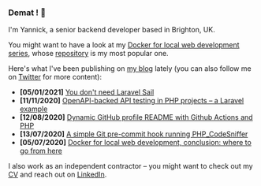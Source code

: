 ### Demat ! 👋

I'm Yannick, a senior backend developer based in Brighton, UK.

You might want to have a look at my [Docker for local web development series](https://tech.osteel.me/posts/docker-for-local-web-development-introduction-why-should-you-care "Docker for local web development, introduction: why should you care?"), whose [repository](https://github.com/osteel/docker-tutorial) is my most popular one.

Here's what I've been publishing on [my blog](https://tech.osteel.me) lately (you can also follow me on [Twitter](https://twitter.com/osteel) for more content):
<!-- posts -->
* **[05/01/2021]** [You don't need Laravel Sail](https://tech.osteel.me/posts/you-dont-need-laravel-sail "You don't need Laravel Sail")
* **[11/11/2020]** [OpenAPI-backed API testing in PHP projects – a Laravel example](https://tech.osteel.me/posts/openapi-backed-api-testing-in-php-projects-a-laravel-example "OpenAPI-backed API testing in PHP projects – a Laravel example")
* **[12/08/2020]** [Dynamic GitHub profile README with Github Actions and PHP](https://tech.osteel.me/posts/dynamic-github-profile-readme-with-github-actions-and-php "Dynamic GitHub profile README with Github Actions and PHP")
* **[13/07/2020]** [A simple Git pre-commit hook running PHP_CodeSniffer](https://tech.osteel.me/posts/a-simple-git-pre-commit-hook-running-php-codesniffer "A simple Git pre-commit hook running PHP_CodeSniffer")
* **[05/07/2020]** [Docker for local web development, conclusion: where to go from here](https://tech.osteel.me/posts/docker-for-local-web-development-conclusion-where-to-go-from-here "Docker for local web development, conclusion: where to go from here")<!-- /posts -->

I also work as an independent contractor – you might want to check out my [CV](https://drive.google.com/file/d/1pzToeB4IRDmLIvqNbBx38E6S9g3-oFV5) and reach out on [LinkedIn](https://www.linkedin.com/in/yannickchenot/).
